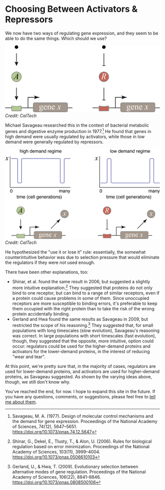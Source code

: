 <extends template="layouts/page.html" back="/hill-functions.html" title="Choosing Between Activators & Repressors"></extends>

# Choosing Between Activators & Repressors

We now have two ways of regulating gene expression, and they seem to be able to do the same things. Which should we use?

![An diagram of a gene with an activator and a gene with a repressor, side-by-side.](/assets/choosing-dg1.png)
<i class="cite">Credit: CalTech</i>

Michael Savageau researched this in the context of bacterial metabolic genes and digestive enzyme production in 1977.[^1] He found that genes in high demand were usually regulated by activators, while those in low demand were generally regulated by repressors.

![Low demand vs. high demand](/assets/choosing-dg2.png)
<i class="cite">Credit: CalTech</i>

He hypothesized the "use it or lose it" rule: essentially, the somewhat counterintuitive behavior was due to selection pressure that would eliminate the regulators if they were not used enough.

There have been other explanations, too:

- Shinar, et al. found the same result in 2006, but suggested a slightly more intuitive explanation.[^2] They suggested that proteins do not only bind to one receptor, but can bind to a range of similar receptors, even if a protein could cause problems in some of them. Since unoccupied receptors are more susceptible to binding errors, it's preferable to keep them occupied with the right protein than to take the risk of the wrong protein accidentally binding.
- Gerland and Hwa found the same results as Savageau in 2009, but restricted the scope of his reasoning.[^3] They suggested that, for small populations with long timescales (slow evolution), Savageau's reasoning was correct. In large populations with short timescales (fast evolution), though, they suggested that the opposite, more intuitive, option could occur: regulators could be used for the higher-demand proteins and activators for the lower-demand proteins, in the interest of reducing "wear and tear".

At this point, we're pretty sure that, in the majority of cases, regulators are used for lower-demand proteins, and activators are used for higher-demand proteins, as Savageau suggested. As shown by the varying ideas above, though, we still don't know why.

You've reached the end, for now. I hope to expand this site in the future. If you have any questions, comments, or suggestions, please feel free to [tell me about them](https://github.com/aleksrutins/biocircuits/issues/new).


[^1]: Savageau, M. A. (1977). Design of molecular control mechanisms and the demand for gene expression. Proceedings of the National Academy of Sciences, 74(12), 5647–5651. <https://doi.org/10.1073/pnas.74.12.5647>

[^2]: Shinar, G., Dekel, E., Tlusty, T., & Alon, U. (2006). Rules for biological regulation based on error minimization. Proceedings of the National Academy of Sciences, 103(11), 3999–4004. <https://doi.org/10.1073/pnas.0506610103>

[^3]: Gerland, U., & Hwa, T. (2009). Evolutionary selection between alternative modes of gene regulation. Proceedings of the National Academy of Sciences, 106(22), 8841–8846. <https://doi.org/10.1073/pnas.0808500106>
